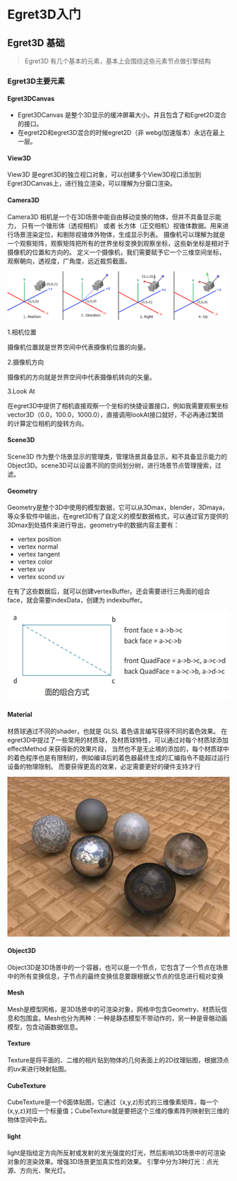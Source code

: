 # Egret3D入门

## Egret3D 基础

> Egret3D 有几个基本的元素，基本上会围绕这些元素节点做引擎结构 

### Egret3D主要元素

#### Egret3DCanvas

- Egret3DCanvas 是整个3D显示的缓冲屏幕大小。并且包含了和Egret2D混合的接口。  
- 在egret2D和egret3D混合的时候egret2D（非 webgl加速版本）永远在最上一层。

#### View3D

View3D 是egret3D的独立视口对象，可以创建多个View3D视口添加到Egret3DCanvas上，进行独立渲染，可以理解为分窗口渲染。

#### Camera3D

Camera3D 相机是一个在3D场景中能自由移动变换的物体，但并不具备显示能力，
只有一个锥形体（透视相机） 或者 长方体（正交相机）视锥体数据。用来进行场景渲染定位，和剔除视锥体外物体，生成显示列表。
摄像机可以理解为就是一个观察矩阵，观察矩阵把所有的世界坐标变换到观察坐标，这些新坐标是相对于摄像机的位置和方向的。
定义一个摄像机，我们需要赋予它一个三维空间坐标，观察朝向，透视度，广角度，远近裁剪截面。

![](575ccafb22982.png)

1.相机位置

摄像机位置就是世界空间中代表摄像机位置的向量。

2.摄像机方向

摄像机的方向就是世界空间中代表摄像机转向的矢量。

3.Look At

在egret3D中提供了相机直接观察一个坐标的快捷设置接口，例如我需要观察坐标 vector3D（0.0，100.0，1000.0），直接调用lookAt接口就好，不必再通过繁琐的计算定位相机的旋转方向。

#### Scene3D

Scene3D 作为整个场景显示的管理类，管理场景具备显示，和不具备显示能力的Object3D。scene3D可以设置不同的空间划分树，进行场景节点管理搜索，过滤。

#### Geometry

Geometry是整个3D中使用的模型数据，它可以从3Dmax，blender，3Dmaya，等众多软件中输出，在egret3D有了自定义的模型数据格式，可以通过官方提供的3Dmax到处插件来进行导出，geometry中的数据内容主要有：

- vertex position
- vertex normal
- vertex tangent
- vertex color
- vertex uv
- vertex scond uv

在有了这些数据后，就可以创建vertexBuffer。还会需要进行三角面的组合 face，就会需要indexData，创建为 indexbuffer。

![](575ccafb2fe0f.png)

#### Material

材质球通过不同的shader，也就是 GLSL 着色语言编写获得不同的着色效果。
在egret3D中提过了一些常用的材质球，及材质球特性，可以通过对每个材质球添加 effectMethod 来获得新的效果片段，
当然也不是无止境的添加的，每个材质球中的着色程序也是有限制的，例如编译后的着色器最终生成的汇编指令不能超过运行设备的物理限制。
而要获得更高的效果，必定需要更好的硬件支持才行

![](575ccafb3fcb2.jpg)

#### Object3D

Object3D是3D场景中的一个容器，也可以是一个节点，它包含了一个节点在场景中的所有变换信息，子节点的最终变换信息要跟根据父节点的信息进行相对变换

#### Mesh

Mesh是模型网格，是3D场景中的可渲染对象，网格中包含Geometry、材质玩信息和包围盒。Mesh也分为两种：一种是静态模型不带动作的，另一种是骨骼动画模型，包含动画数据信息。

#### Texture

Texture是将平面的、二维的相片贴到物体的几何表面上的2D纹理贴图，根据顶点的uv来进行映射贴图。

#### CubeTexture

CubeTexture是一个6面体贴图，它通过（x,y,z)形式的三维像素矩阵，每一个(x,y,z)对应一个标量值；CubeTexture就是要把这个三维的像素阵列映射到三维的物体空间中去。

#### light

light是指给定方向所反射或发射的发光强度的灯光，然后影响3D场景中的可渲染对象的渲染效果。增强3D场景更加真实性的效果。
引擎中分为3种灯光：点光源、方向光、聚光灯。


